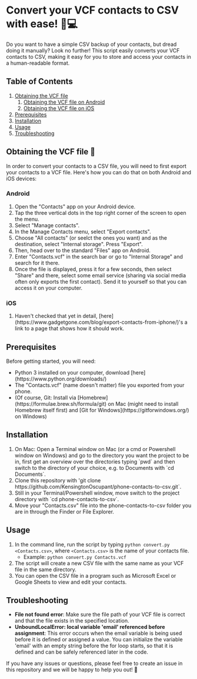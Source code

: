 <h1>Convert your VCF contacts to CSV with ease! 📱💻</h1><p>Do you want to have a simple CSV backup of your contacts, but dread doing it manually? Look no further! This script easily converts your VCF contacts to CSV, making it easy for you to store and access your contacts in a human-readable format.</p><h2>Table of Contents</h2><ol><li><a href="#obtaining-the-vcf-file" target="_new">Obtaining the VCF file</a><ol><li><a href="#android" target="_new">Obtaining the VCF file on Android</a></li><li><a href="#ios" target="_new">Obtaining the VCF file on iOS</a></li></ol></li><li><a href="#prerequisites" target="_new">Prerequisites</a></li><li><a href="#installation" target="_new">Installation</a></li><li><a href="#usage" target="_new">Usage</a></li><li><a href="#troubleshooting" target="_new">Troubleshooting</a></li></ol><h2>Obtaining the VCF file 📱</h2><p>In order to convert your contacts to a CSV file, you will need to first export your contacts to a VCF file. Here's how you can do that on both Android and iOS devices:</p><h3>Android</h3><ol><li>Open the "Contacts" app on your Android device.</li><li>Tap the three vertical dots in the top right corner of the screen to open the menu.</li><li>Select "Manage contacts".</li><li>In the Manage Contacts menu, select "Export contacts".</li><li>Choose "All contacts" (or seelct the ones you want) and as the destination, select "Internal storage". Press "Export".</li><li>Then, head over to the standard "Files" app on Android.</li><li>Enter "Contacts.vcf" in the search bar or go to "Internal Storage" and search for it there.</li><li>Once the file is displayed, press it for a few seconds, then select "Share" and there, select some email service (sharing via social media often only exports the first contact). Send it to yourself so that you can access it on your computer.</li></ol><h3>iOS</h3><ol><li>Haven't checked that yet in detail, [here](https://www.gadgetgone.com/blog/export-contacts-from-iphone/)'s a link to a page that shows how it should work. </li></ol><h2>Prerequisites</h2><p>Before getting started, you will need:</p><ul><li>Python 3 installed on your computer, download [here](https://www.python.org/downloads/)</li><li>The "Contacts.vcf" (name doesn't matter) file you exported from your phone.</li><li>(Of course, Git: Install via [Homebrew](https://formulae.brew.sh/formula/git) on Mac (might need to install Homebrew itself first) and [Git for Windows](https://gitforwindows.org/) on Windows)</li></ul><h2>Installation</h2><ol><li>On Mac: Open a Terminal window on Mac (or a cmd or Powershell window on Windows) and go to the directory you want the project to be in, first get an overview over the directories typing `pwd` and then switch to the directory of your choice, e.g. to Documents with `cd Documents`.</li><li>Clone this repository with 'git clone https://github.com/KensingtonOscupant/phone-contacts-to-csv.git`.</li><li>Still in your Terminal/Powershell window, move switch to the project directory with `cd phone-contacts-to-csv`.</li><li>Move your "Contacts.csv" file into the phone-contacts-to-csv folder you are in through the Finder or File Explorer.</li></ol><h2>Usage</h2><ol><li>In the command line, run the script by typing <code>python convert.py &lt;Contacts.csv&gt;</code>, where <code>&lt;Contacts.csv&gt;</code> is the name of your contacts file.<ul><li>Example: <code>python convert.py Contacts.vcf</code></li></ul></li><li>The script will create a new CSV file with the same name as your VCF file in the same directory.</li><li>You can open the CSV file in a program such as Microsoft Excel or Google Sheets to view and edit your contacts.</li></ol><h2>Troubleshooting</h2><ul><li><strong>File not found error</strong>: Make sure the file path of your VCF file is correct and that the file exists in the specified location.</li><li><strong>UnboundLocalError: local variable 'email' referenced before assignment</strong>: This error occurs when the email variable is being used before it is defined or assigned a value. You can initialize the variable 'email' with an empty string before the for loop starts, so that it is defined and can be safely referenced later in the code.</li></ul><p>If you have any issues or questions, please feel free to create an issue in this repository and we will be happy to help you out! 🤗</p>
